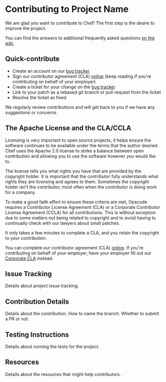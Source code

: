 # Contributing to Project Name

We are glad you want to contribute to Chef! The first step is the desire to improve the project.

You can find the answers to additional frequently asked questions [on the wiki](http://wiki.opscode.com/display/chef/How+to+Contribute).

## Quick-contribute

*   Create an account on our [bug tracker](http://tickets.opscode.com)
*   Sign our contributor agreement (CLA) [
online](https://secure.echosign.com/public/hostedForm?formid=PJIF5694K6L)
    (keep reading if you're contributing on behalf of your employer)
* Create a ticket for your change on the [bug tracker](http://tickets.opscode.com)
* Link to your patch as a rebased git branch or pull request from the ticket
* Resolve the ticket as fixed

We regularly review contributions and will get back to you if we have any suggestions or concerns.

## The Apache License and the CLA/CCLA

Licensing is very important to open source projects, it helps ensure the software continues to be available under the terms that the author desired.
Chef uses the Apache 2.0 license to strike a balance between open contribution and allowing you to use the software however you would like to.

The license tells you what rights you have that are provided by the copyright holder. It is important that the contributor fully understands what rights
they are licensing and agrees to them. Sometimes the copyright holder isn't the contributor, most often when the contributor is doing work for a company.

To make a good faith effort to ensure these criteria are met, Opscode requires a Contributor License Agreement (CLA) or a Corporate Contributor License
Agreement (CCLA) for all contributions. This is without exception due to some matters not being related to copyright and to avoid having to continually
check with our lawyers about small patches.

It only takes a few minutes to complete a CLA, and you retain the copyright to your contribution.

You can complete our contributor agreement (CLA) [
online](https://secure.echosign.com/public/hostedForm?formid=PJIF5694K6L).  If you're contributing on behalf of your employer, have
your employer fill out our [Corporate CLA](https://secure.echosign.com/public/hostedForm?formid=PIE6C7AX856) instead.

## Issue Tracking

Details about project issue tracking.

## Contribution Details

Details about the contribution. How to name the branch. Whether to submit a PR or not. 

## Testing Instructions

Details about running the tests for the project.

## Resources

Details about the resources that might help contributors.
